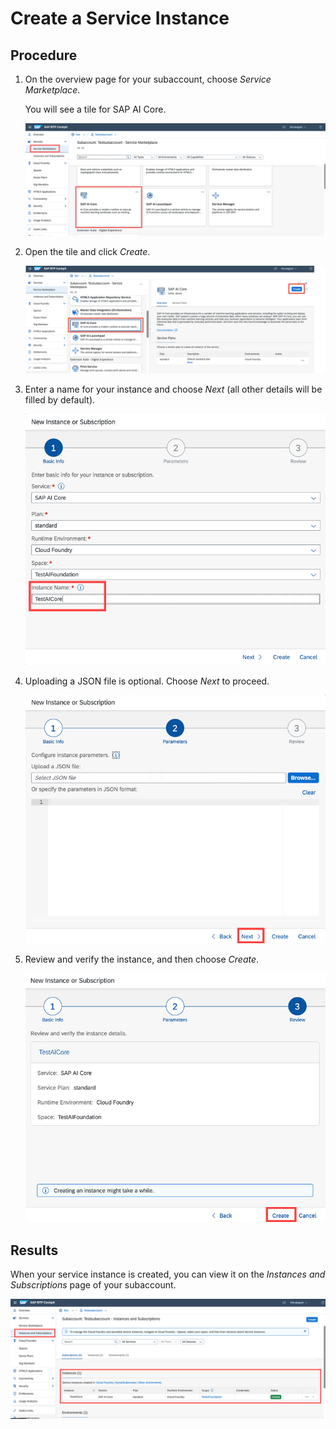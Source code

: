 <!-- loio34761f9ae9a2432c99f9a1e4d6798416 -->

# Create a Service Instance



## Procedure

1.  On the overview page for your subaccount, choose *Service Marketplace*.

    You will see a tile for SAP AI Core.

    ![](images/SAP_AI_Core_Tile_on_Service_Marketplace_c6346e1.png) 

2.  Open the tile and click *Create*.

    ![](images/Image_SAP_AI_Core_provisioning_create_ee8c247.png)

3.  Enter a name for your instance and choose *Next* \(all other details will be filled by default\).

    ![](images/Create_Instance_720c94d.png)

4.  Uploading a JSON file is optional. Choose *Next* to proceed.

    ![](images/Configure_Parameters_a1fe56a.png)

5.  Review and verify the instance, and then choose *Create*.

    ![](images/Create_Instance_751beca.png)




<a name="loio34761f9ae9a2432c99f9a1e4d6798416__result_x5m_5tq_sqb"/>

## Results

When your service instance is created, you can view it on the *Instances and Subscriptions* page of your subaccount.

![](images/Instances_and_Subscriptions_Page_e198958.png)

